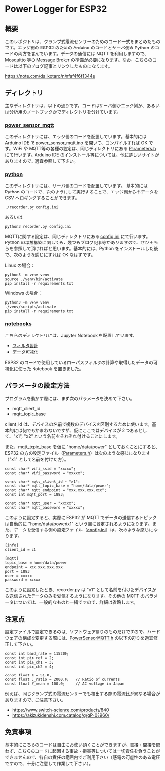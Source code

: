 # Power Logger for ESP32

## 概要

このレポジトリは、クランプ式電流センサーのためのコード一式をまとめたものです。エッジ側の ESP32 のための Arduino のコードとサーバ側の Python のコードの両方を含んでいます。データの通信には MQTT を利用しますので、Mosquitto 等の Message Broker の準備が必要になります。なお、こちらのコードは以下のブログ記事とリンクしたものになります。

https://note.com/ds_kotaro/n/nfaf4f6f1344e

## ディレクトリ

主なディレクトリは、以下の通りです。コードはサーバ側かエッジ側か、あるいは分析用のノートブックかでディレクトリを分けています。

### [power_sensor_mqtt]
このディレクトリには、エッジ側のコードを配置しています。基本的には Arduino IDE で power_sensor_mqtt.ino を開いて、コンパイルすれば OK です。WiFi や MQTT等の各種の設定は、同じディレクトリにある [Parameters.h] にて行います。Arduino IDE のインストール等については、他に詳しいサイトがありますので、適宜参照して下さい。

### [python]
このディレクトリには、サーバ側のコードを配置しています。 基本的には Python のコードで、次のようにして実行することで、エッジ側からのデータを CSV へロギングすることができます。

```
./recorder.py config.ini
```

あるいは

```
python3 recorder.py config.ini
```

MQTTに関する設定は、同じディレクトリにある [config.ini] にて行います。Python の環境構築に関しても、幾つもブログ記事等がありますので、ぜひそちらを参照して頂ければと思います。基本的には、Python をインストールした後で、次のような感じにすれば OK なはずです。


Linux の場合：
```
python3 -m venv venv
source ./venv/bin/activate
pip install -r requirements.txt
```

Windows の場合：
```
python3 -m venv venv
./venv/scripts/activate
pip install -r requirements.txt
```

### [notebooks]

こちらのディレクトリには、Jupyter Notebook を配置しています。

- [フィルタ設計]
- [データ可視化]

ESP32 のコードで使用しているローパスフィルタの計算や取得したデータの可視化に使った Notebook を置きました。


## パラメータの設定方法

プログラムを動かす際には、まず次のパラメータを決めて下さい。

- mqtt_client_id
- mqtt_topic_base

client_id は、デバイスの名前で複数のデバイスを区別するために使います。基本的には何でもかまわないですが、仮にここではデバイスが２つあるとして、"x1", "x2" という名前をそれぞれ付けることにします。

また、mqtt_topic_base を仮に "home/data/power" としておくことにすると、ESP32 の方の設定ファイル（[Parameters.h]）は次のような感じになります（"x1" として名前を付けた方）。

```
const char* wifi_ssid = "xxxxx";
const char* wifi_password = "xxxxx";

const char* mqtt_client_id = "x1";
const char* mqtt_topic_base = "home/data/power";
const char* mqtt_endpoint = "xxx.xxx.xxx.xxx";
const int mqtt_port = 1883;

const char* mqtt_user = "xxxxx";
const char* mqtt_password = "xxxxx";

```

このように設定すると、実際に ESP32 が MQTT でデータの送信するトピックは自動的に "home/data/power/x1" という風に設定されるようになります。また、データを受信する側の設定ファイル（[config.ini]）は、次のような感じになります。

```
[info]
client_id = x1

[mqtt]
topic_base = home/data/power
endpoint = xxx.xxx.xxx.xxx
port = 1883
user = xxxxx
password = xxxxx
```

このように設定したとき、recorder.py は "x1" として名前を付けたデバイスから送信されたデータのみを受信するようになります。その他の MQTT のパラメータについては、一般的なものと一緒ですので、詳細は省略します。


## 注意点

設定ファイルで設定できるのは、ソフトウェア周りのものだけですので、ハードウェアの構成を変更する際には、[PowerSensorMQTT.h] の以下の辺りを適宜修正して下さい。

```
const int baud_rate = 115200;
const int pin_ref = 2;
const int pin_ch1 = 3;
const int pin_ch2 = 4;

const float R = 51.0;
const float I_ratio = 2000.0;   // Ratio of currents
const float V_mean = 100.0;     // AC voltage in Japan
```

例えば、同じクランプ式の電流センサーでも検出する際の電流比が異なる場合がありますので、ご注意下さい。

- https://www.switch-science.com/products/840
- https://akizukidenshi.com/catalog/g/gP-08960/


## 免責事項

基本的にこちらのコードは自由にお使い頂くことができますが、直接・間接を問わず、こちらのコードに起因する事故・損害等については一切責任を負うことができませんので、各自の責任の範囲内でご利用下さい（感電の可能性のある電圧ですので、十分に注意して作業して下さい）。

[python]:https://github.com/eohta/PowerLoggerESP32/tree/main/python
[power_sensor_mqtt]:https://github.com/eohta/PowerLoggerESP32/tree/main/power_sensor_mqtt
[notebooks]:https://github.com/eohta/PowerLoggerESP32/tree/main/notebooks

[フィルタ設計]:https://github.com/eohta/PowerLoggerESP32/blob/main/notebooks/filter_design.ipynb
[データ可視化]:https://github.com/eohta/PowerLoggerESP32/blob/main/notebooks/power_analysis.ipynb

[power_sensor_mqtt.ino]:https://github.com/eohta/PowerLoggerESP32/blob/main/power_sensor_mqtt/power_sensor_mqtt.ino
[Parameters.h]:https://github.com/eohta/PowerLoggerESP32/blob/main/power_sensor_mqtt/Parameters.h
[config.ini]:https://github.com/eohta/PowerLoggerESP32/blob/main/python/config.ini
[PowerSensorMQTT.h]:https://github.com/eohta/PowerLoggerESP32/blob/main/power_sensor_mqtt/PowerSensorMQTT.h
